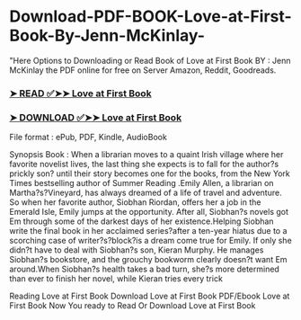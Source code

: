 # Download-PDF-BOOK-Love-at-First-Book-By-Jenn-McKinlay-

"Here Options to Downloading or Read Book of Love at First Book BY : Jenn McKinlay the PDF online for free on Server Amazon, Reddit, Goodreads.

### [➤ READ ✅➤➤ Love at First Book](https://en.ebooksteach.xyz/?book=196848577-love-at-first-book)
### [➤ DOWNLOAD ✅➤➤ Love at First Book](https://en.ebooksteach.xyz/?book=196848577-love-at-first-book)

File format : ePub, PDF, Kindle, AudioBook

Synopsis Book : When a librarian moves to a quaint Irish village where her favorite novelist lives, the last thing she expects is to fall for the author?s prickly son? until their story becomes one for the books, from the New York Times bestselling author of Summer Reading .Emily Allen, a librarian on Martha?s?Vineyard, has always dreamed of a life of travel and adventure. So when her favorite author, Siobhan Riordan, offers her a job in the Emerald Isle, Emily jumps at the opportunity. After all, Siobhan?s novels got Em through some of the darkest days of her existence.Helping Siobhan write the final book in her acclaimed series?after a ten-year hiatus due to a scorching case of writer?s?block?is a dream come true for Emily. If only she didn?t have to deal with Siobhan?s son, Kieran Murphy. He manages Siobhan?s bookstore, and the grouchy bookworm clearly doesn?t want Em around.When Siobhan?s health takes a bad turn, she?s more determined than ever to finish her novel, while Kieran tries every trick 

Reading Love at First Book
Download Love at First Book
PDF/Ebook Love at First Book
Now You ready to Read Or Download Love at First Book
